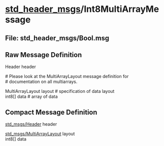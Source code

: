 # [std_header_msgs](../README.md)/Int8MultiArrayMessage #

## File: std_header_msgs/Bool.msg
## Raw Message Definition
  
Header header  
  
\# Please look at the MultiArrayLayout message definition for  
\# documentation on all multiarrays.  
  
MultiArrayLayout  layout        \# specification of data layout  
int8[]            data          \# array of data  


## Compact Message Definition

[std_msgs/Header](http://docs.ros.org/en/melodic/api/std_msgs/html/msg/Header.html) header  
  
[std_msgs/MultiArrayLayout](http://docs.ros.org/en/melodic/api/std_msgs/html/msg/MultiArrayLayout.html)  layout   
int8[]            data  
